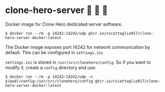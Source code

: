 # clone-hero-server 🎸 🥁 🐳

Docker image for Clone Hero dedicated server software.

```$ docker run --rm -p 14242:14242/udp ghcr.io/cscattaglia917/clone-hero-server-docker:latest```

The Docker image exposes port 14242 for network communication by default. This can be configured in `settings.ini`

`settings.ini` is stored in `/usr/src/clonehero/config`. So if you want to modify it, create a `config` directory and use:

```$ docker run --rm -p 14242:14242/udp -v $(pwd)/config:/usr/src/clonehero/config ghcr.io/cscattaglia917/clone-hero-server-docker:latest```

